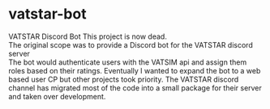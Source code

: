 # vatstar-bot
VATSTAR Discord Bot
This project is now dead.  
The original scope was to provide a Discord bot for the VATSTAR discord server  
The bot would authenticate users with the VATSIM api and assign them roles based on their ratings.
Eventually I wanted to expand the bot to a web based user CP but other projects took priority.
The VATSTAR discord channel has migrated most of the code into a small package for their server and taken over development.
